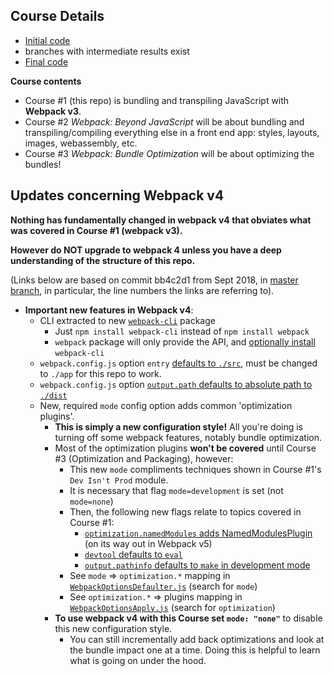 ## Course Details

- [Initial code](https://github.com/g0t4/optimizing-web-apps-webpack/tree/webpack-javascript-start)
- branches with intermediate results exist
- [Final code](https://github.com/g0t4/optimizing-web-apps-webpack/tree/webpack-javascript-end)

**Course contents**

- Course #1 (this repo) is bundling and transpiling JavaScript with **Webpack v3**.
- Course #2 _Webpack: Beyond JavaScript_ will be about bundling and transpiling/compiling everything else in a front end app: styles, layouts, images, webassembly, etc.
- Course #3 _Webpack: Bundle Optimization_ will be about optimizing the bundles!

## Updates concerning Webpack v4

**Nothing has fundamentally changed in webpack v4 that obviates what was covered in Course #1 (webpack v3).**

**However do NOT upgrade to webpack 4 unless you have a deep understanding of the structure of this repo.**

(Links below are based on commit bb4c2d1 from Sept 2018, in [master branch](https://github.com/webpack/webpack/tree/bb4c2d18f7d62524b15c2b67cceca201832aee28), in particular, the line numbers the links are referring to).

- **Important new features in Webpack v4**:
  - CLI extracted to new [`webpack-cli`](https://github.com/webpack/webpack-cli/) package
    - Just `npm install webpack-cli` instead of `npm install webpack`
    - `webpack` package will only provide the API, and [optionally install](https://github.com/webpack/webpack/blob/master/bin/webpack.js#L59-L69) `webpack-cli`
  - `webpack.config.js` option `entry` [defaults to `./src`](https://github.com/webpack/webpack/blob/master/lib/WebpackOptionsDefaulter.js#L34), must be changed to `./app` for this repo to work.
  - `webpack.config.js` option [`output.path` defaults to absolute path to `./dist`](https://github.com/webpack/webpack/blob/master/lib/WebpackOptionsDefaulter.js#L152)
  - New, required `mode` config option adds common 'optimization plugins'.
    - **This is simply a new configuration style!** All you're doing is turning off some webpack features, notably bundle optimization.
    - Most of the optimization plugins **won't be covered** until Course #3 (Optimization and Packaging), however:
      - This new `mode` compliments techniques shown in Course #1's `Dev Isn't Prod` module.
      - It is necessary that flag `mode=development` is set (not `mode=none`)
      - Then, the following new flags relate to topics covered in Course #1:
        - [`optimization.namedModules` adds NamedModulesPlugin](https://github.com/webpack/webpack/blob/master/lib/WebpackOptionsDefaulter.js#L275) (on its way out in Webpack v5)
        - [`devtool` defaults to `eval`](https://github.com/webpack/webpack/blob/master/lib/WebpackOptionsDefaulter.js#L36-L40)
        - [`output.pathinfo` defaults to `make` in development mode](https://github.com/webpack/webpack/blob/master/lib/WebpackOptionsDefaulter.js#L154)
      - See `mode` => `optimization.*` mapping in [`WebpackOptionsDefaulter.js`](https://github.com/webpack/webpack/blob/master/lib/WebpackOptionsDefaulter.js#L203-L322) (search for `mode`)
      - See `optimization.*` => plugins mapping in [`WebpackOptionsApply.js`](https://github.com/webpack/webpack/blob/master/lib/WebpackOptionsApply.js#L341-L448) (search for `optimization`)
    - **To use webpack v4 with this Course set `mode: "none"`** to disable this new configuration style.
      - You can still incrementally add back optimizations and look at the bundle impact one at a time. Doing this is helpful to learn what is going on under the hood.
